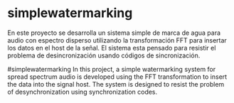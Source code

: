# simplewatermarking
En este proyecto se desarrolla un sistema simple de marca de agua para audio con espectro disperso utilizando la transformación FFT para insertar los datos en el host de la señal. El sistema esta pensado para resistir  el problema de desincronización  usando códigos de sincronización.

#simplewatermarking
In this project, a simple watermarking system for spread spectrum audio is developed using the FFT transformation to insert the data into the signal host. The system is designed to resist the problem of desynchronization using synchronization codes.
